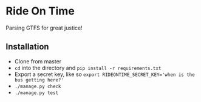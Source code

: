 Ride On Time
===

Parsing GTFS for great justice!

Installation
---

* Clone from master
* `cd` into the directory and `pip install -r requirements.txt`
* Export a secret key, like so `export RIDEONTIME_SECRET_KEY='when is the bus getting here?'`
* `./manage.py check`
* `./manage.py test`

